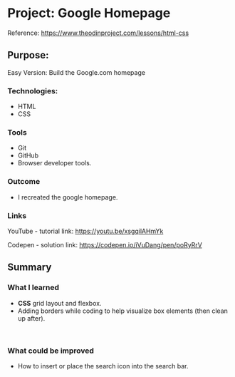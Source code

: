 # Project: Google Homepage
Reference: https://www.theodinproject.com/lessons/html-css  


## Purpose: 
Easy Version: Build the Google.com homepage  


### Technologies: 
* HTML
* CSS


### Tools
* Git
* GitHub
* Browser developer tools. 

### Outcome
* I recreated the google homepage. 


### Links 
YouTube - tutorial link:
https://youtu.be/xsgqilAHmYk

Codepen - solution link:
https://codepen.io/iVuDang/pen/poRyRrV


## Summary

### What I learned
* **CSS** grid layout and flexbox. 
* Adding borders while coding to help visualize box elements (then clean up after). 

<br />

### What could be improved
* How to insert or place the search icon into the search bar. 


